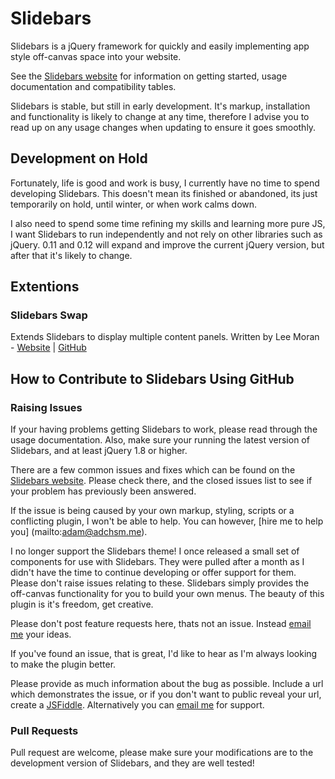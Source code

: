 # Slidebars

Slidebars is a jQuery framework for quickly and easily implementing app style off-canvas space into your website.

See the [Slidebars website](http://plugins.adchsm.me/slidebars/) for information on getting started, usage documentation and compatibility tables.

Slidebars is stable, but still in early development. It's markup, installation and functionality is likely to change at any time, therefore I advise you to read up on any usage changes when updating to ensure it goes smoothly.

## Development on Hold

Fortunately, life is good and work is busy, I currently have no time to spend developing Slidebars. This doesn't mean its finished or abandoned, its just temporarily on hold, until winter, or when work calms down.

I also need to spend some time refining my skills and learning more pure JS, I want Slidebars to run independently and not rely on other libraries such as jQuery. 0.11 and 0.12 will expand and improve the current jQuery version, but after that it's likely to change.

## Extentions

### Slidebars Swap

Extends Slidebars to display multiple content panels.
Written by Lee Moran - [Website](http://moran.graphics/sbswap/) | [GitHub](https://github.com/leemoran/sbswap)

## How to Contribute to Slidebars Using GitHub

### Raising Issues

If your having problems getting Slidebars to work, please read through the usage documentation. Also, make sure your running the latest version of Slidebars, and at least jQuery 1.8 or higher.

There are a few common issues and fixes which can be found on the [Slidebars website](http://plugins.adchsm.me/slidebars/issues.php). Please check there, and the closed issues list to see if your problem has previously been answered.

If the issue is being caused by your own markup, styling, scripts or a conflicting plugin, I won't be able to help. You can however, [hire me to help you] (mailto:adam@adchsm.me).

I no longer support the Slidebars theme! I once released a small set of components for use with Slidebars. They were pulled after a month as I didn't have the time to continue developing or offer support for them. Please don't raise issues relating to these. Slidebars simply provides the off-canvas functionality for you to build your own menus. The beauty of this plugin is it's freedom, get creative.

Please don't post feature requests here, thats not an issue. Instead [email me](mailto:adam@adchsm.me) your ideas.

If you've found an issue, that is great, I'd like to hear as I'm always looking to make the plugin better.

Please provide as much information about the bug as possible. Include a url which demonstrates the issue, or if you don't want to public reveal your url, create a [JSFiddle](http://jsfiddle.net/). Alternatively you can [email me](mailto:adam@adchsm.me) for support.

### Pull Requests

Pull request are welcome, please make sure your modifications are to the development version of Slidebars, and they are well tested!
